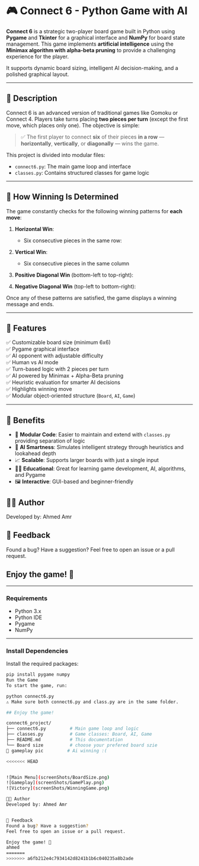 # 🎮 Connect 6 - Python Game with AI

**Connect 6** is a strategic two-player board game built in Python using **Pygame** and **Tkinter** for a graphical interface and **NumPy** for board state management. This game implements **artificial intelligence** using the **Minimax algorithm with alpha-beta pruning** to provide a challenging experience for the player.

It supports dynamic board sizing, intelligent AI decision-making, and a polished graphical layout.

---

## 📖 Description

Connect 6 is an advanced version of traditional games like Gomoku or Connect 4. Players take turns placing **two pieces per turn** (except the first move, which places only one). The objective is simple:

> ✅ The first player to connect **six** of their pieces **in a row** — **horizontally**, **vertically**, or **diagonally** — wins the game.

This project is divided into modular files:
- `connect6.py`: The main game loop and interface
- `classes.py`: Contains structured classes for game logic

---

## 🧠 How Winning Is Determined

The game constantly checks for the following winning patterns for **each move**:

1. **Horizontal Win**:
   - Six consecutive pieces in the same row:  

2. **Vertical Win**:
   - Six consecutive pieces in the same column

3. **Positive Diagonal Win** (bottom-left to top-right):
   
4. **Negative Diagonal Win** (top-left to bottom-right):
   

Once any of these patterns are satisfied, the game displays a winning message and ends.

---

## 🌟 Features

✅ Customizable board size (minimum 6x6)  
✅ Pygame graphical interface  
✅ AI opponent with adjustable difficulty  
✅ Human vs AI mode  
✅ Turn-based logic with 2 pieces per turn  
✅ AI powered by Minimax + Alpha-Beta pruning  
✅ Heuristic evaluation for smarter AI decisions  
✅ Highlights winning move  
✅ Modular object-oriented structure (`Board`, `AI`, `Game`)

---

## 📌 Benefits

- 🧩 **Modular Code**: Easier to maintain and extend with `classes.py` providing separation of logic
- 🧠 **AI Smartness**: Simulates intelligent strategy through heuristics and lookahead depth
- 📈 **Scalable**: Supports larger boards with just a single input
- 👨‍🏫 **Educational**: Great for learning game development, AI, algorithms, and Pygame
- 🖼️ **Interactive**: GUI-based and beginner-friendly



## 👨‍💻 Author
Developed by: Ahmed Amr 

## 💬 Feedback
Found a bug? Have a suggestion?
Feel free to open an issue or a pull request.

## Enjoy the game! 🎉

---

### Requirements

- Python 3.x  
- Python IDE  
- Pygame  
- NumPy  

---

### Install Dependencies

Install the required packages:

```bash
pip install pygame numpy
Run the Game
To start the game, run:

python connect6.py
⚠️ Make sure both connect6.py and class.py are in the same folder.

## Enjoy the game!

connect6_project/
├── connect6.py         # Main game loop and logic
├── classes.py          # Game classes: Board, AI, Game
├── README.md           # This documentation
└── Board size          # choose your prefered board szie 
📸 gameplay pic         # Ai winning :( 

<<<<<<< HEAD


![Main Menu](screenShots/BoardSize.png)
![Gameplay](screenShots/GamePlay.png)
![Victory](screenShots/WinningGame.png)

👨‍💻 Author
Developed by: Ahmed Amr 


💬 Feedback
Found a bug? Have a suggestion?
Feel free to open an issue or a pull request.

Enjoy the game! 🎉
ahmed
=======
>>>>>>> a6fb212e4c7934142d8241b1b6c040235a8b2ade
